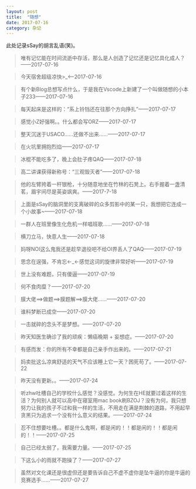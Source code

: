 ```yaml
---
layout: post
title:  "随想"
date: 2017-07-16
category: 杂记
---
```


此处记录sSay的胡言乱语(笑)。

> 唯有记忆能在时间流逝中存活，那么是人创造了记忆还是记忆具化成人？——2017-07-16

> 今天宿舍超级凉快>_<——2017-07-16

> 有个新Blog总想写点什么，于是我在Vscode上新建了一个叫做随想的小本子233——2017-07-16

> 每天起床是这样的：“系上铃铛还在往那个方向挣扎”——2017-07-17

> 感觉小Z好强啊。。什么都会写ORZ——2017-07-17

> 整天沉迷于USACO……还做不出来……——2017-07-17

> 在火坑里拥抱烈焰——2017-07-17

> 冰棍不能吃多了，晚上会肚子疼QAQ——2017-07-18

> 高二讲课获得新称号：“三观毁灭者”——2017-07-18

> 他的左臂挎着一杆银枪，十分随意地坐在竹林的石凳上。右手握着一盏清茗，眉宇间尽是英姿飒爽。——2017-7-18

> 上面是sSay的脑洞里的支离破碎的众多剪影中的某一只，我想把它连成一个小故事~——2017-07-18

> 一群人在班里像生化危机一样唱班歌……——2017-07-18

> 横刀立马，快意人生——2017-07-18

> 妈呀NOI这么鬼我还是趁早退役吧不给OI界丢人了QAQ——2017-07-19

> 思念在逞强，不肯忘←_←感觉这词的旋律非常好听——2017-07-19

> 世上没有难题，只有傻逼——2017-07-19

> 何不食肉糜？——2017-07-20

> 膜大佬==>做题==>膜题解==>膜大佬……——2017-07-20

> 谁料梦断已成空——2017-07-20

> 一击就碎的念头不是梦想。——2017-07-20

> 昨天知医生确诊了我的顽疾：懒癌晚期 + 妄想症。——2017-07-20

> 有感而发：你的所有不幸都是自己亲手作出来的。——2017-07-21

> 妈卖批这么凉爽舒适的天气不应该睡上它一天？困死苟了。——2017-07-22

> 昨天没有更新。。——2017-07-24

> 听zhw吐槽自己的学校什么感觉？没感觉。为何生在HE就要过着这样的生活？为何别人就可以高中在寝室用mac book刷BZOJ？没有为何，我只想努力让我的孩子不过和我一样的生活，不用走在满是荆棘的道路，不用起早贪黑只为追求一个没有什么意义的结果。——2017-07-24

> 忍不住想要吐槽。。都是什么鬼啊，都是闲的！！都是闲的！！都是闲的！！——2017-07-25

> 自己已经太弱了，我需要力量。——2017-07-25

> 下这么小的雨就不跑操了？——2017-07-27

> 虽然对文化课还是很虚但还是要告诉自己不虚不虚你是坠牛逼的你是牛逼的竞赛选手……——2017-07-27
